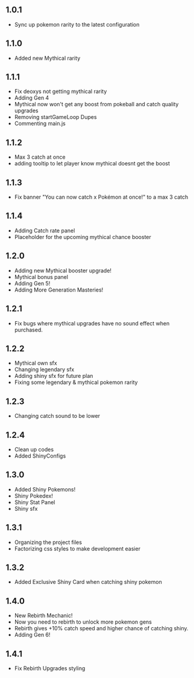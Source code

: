 ## 1.0.1
- Sync up pokemon rarity to the latest configuration

## 1.1.0
- Added new Mythical rarity

## 1.1.1
- Fix deoxys not getting mythical rarity
- Adding Gen 4
- Mythical now won't get any boost from pokeball and catch quality upgrades
- Removing startGameLoop Dupes
- Commenting main.js

## 1.1.2
- Max 3 catch at once
- adding tooltip to let player know mythical doesnt get the boost

## 1.1.3
- Fix banner "You can now catch x Pokémon at once!" to a max 3 catch

## 1.1.4
- Adding Catch rate panel
- Placeholder for the upcoming mythical chance booster

## 1.2.0
- Adding new Mythical booster upgrade!
- Mythical bonus panel
- Adding Gen 5!
- Adding More Generation Masteries!

## 1.2.1
- Fix bugs where mythical upgrades have no sound effect when purchased.

## 1.2.2
- Mythical own sfx
- Changing legendary sfx
- Adding shiny sfx for future plan
- Fixing some legendary & mythical pokemon rarity

## 1.2.3
- Changing catch sound to be lower

## 1.2.4
- Clean up codes
- Added ShinyConfigs

## 1.3.0
- Added Shiny Pokemons!
- Shiny Pokedex!
- Shiny Stat Panel
- Shiny sfx

## 1.3.1
- Organizing the project files
- Factorizing css styles to make development easier

## 1.3.2
- Added Exclusive Shiny Card when catching shiny pokemon

## 1.4.0
- New Rebirth Mechanic!
- Now you need to rebirth to unlock more pokemon gens
- Rebirth gives +10% catch speed and higher chance of catching shiny.
- Adding Gen 6!

## 1.4.1
- Fix Rebirth Upgrades styling